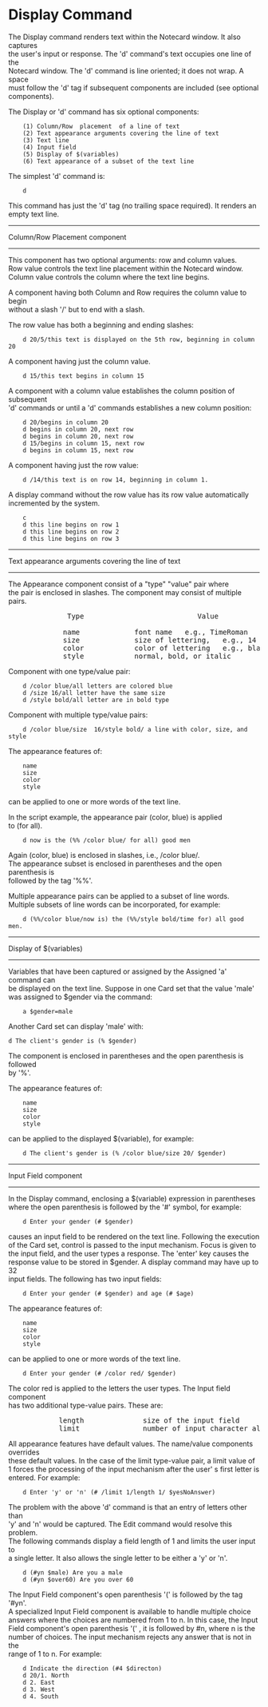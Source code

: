 <h1>Display Command</h1>

<p>The Display command renders text within the Notecard window.  It also captures <br />
the user's input or response.  The 'd' command's text occupies one line of the <br />
Notecard window.  The 'd' command is line oriented; it does not wrap.  A space <br />
must follow the 'd' tag if subsequent components are included (see optional <br />
components).  </p>

<p>The Display or 'd' command has six optional components:  </p>

<pre><code>    (1) Column/Row  placement  of a line of text  
    (2) Text appearance arguments covering the line of text  
    (3) Text line  
    (4) Input field  
    (5) Display of $(variables)  
    (6) Text appearance of a subset of the text line
</code></pre>

<p>The simplest 'd' command is:  </p>

<pre><code>    d
</code></pre>

<p>This command has just  the 'd' tag (no trailing space required).  It renders an <br />
empty text line.  </p>

<hr />

<p>Column/Row  Placement component  </p>

<hr />

<p>This component has two optional arguments:  row and column values. <br />
Row value controls the text line placement within the Notecard window. <br />
Column value controls the column where the text line begins.  </p>

<p>A component having both Column and Row requires the column value to begin <br />
without a slash '/' but to end with a slash.  </p>

<p>The row value has both a beginning and ending slashes:  </p>

<pre><code>    d 20/5/this text is displayed on the 5th row, beginning in column 20
</code></pre>

<p>A component having just the column value.  </p>

<pre><code>    d 15/this text begins in column 15
</code></pre>

<p>A component with a column value establishes the column position of subsequent <br />
'd' commands or until a 'd' commands establishes a new column position:  </p>

<pre><code>    d 20/begins in column 20  
    d begins in column 20, next row  
    d begins in column 20, next row   
    d 15/begins in column 15, next row  
    d begins in column 15, next row
</code></pre>

<p>A component having just the row value:  </p>

<pre><code>    d /14/this text is on row 14, beginning in column 1.
</code></pre>

<p>A display command without the row value  has its row value automatically <br />
incremented by the system.   </p>

<pre><code>    c  
    d this line begins on row 1  
    d this line begins on row 2  
    d this line begins on row 3
</code></pre>

<hr />

<p>Text appearance arguments covering the line of text  </p>

<hr />

<p>The Appearance  component consist of  a "type" "value" pair where <br />
the pair is enclosed in slashes.  The component may consist of multiple <br />
pairs.   </p>

<pre>
              Type                           Value

             name             font name   e.g., TimeRoman
             size             size of lettering,   e.g., 14
             color            color of lettering   e.g., black 
             style            normal, bold, or italic
</pre>

<p>Component with one type/value pair:  </p>

<pre><code>    d /color blue/all letters are colored blue  
    d /size 16/all letter have the same size  
    d /style bold/all letter are in bold type
</code></pre>

<p>Component with multiple type/value pairs:  </p>

<pre><code>    d /color blue/size  16/style bold/ a line with color, size, and style
</code></pre>

<p>The appearance features of:  </p>

<pre><code>    name  
    size  
    color  
    style
</code></pre>

<p>can be applied to one or more words of the text line.  </p>

<p>In the script example, the appearance pair (color, blue) is applied <br />
to (for all).  </p>

<pre><code>    d now is the (%% /color blue/ for all) good men
</code></pre>

<p>Again (color, blue) is enclosed in slashes, i.e.,  /color blue/. <br />
The appearance subset is enclosed in parentheses and the open parenthesis is <br />
followed by the tag '%%'.  </p>

<p>Multiple appearance pairs can be applied to a subset of line words. <br />
Multiple subsets of line words can be incorporated, for example:  </p>

<pre><code>    d (%%/color blue/now is) the (%%/style bold/time for) all good men.
</code></pre>

<hr />

<p>Display of $(variables)  </p>

<hr />

<p>Variables that have been captured or assigned by the Assigned 'a' command can <br />
be displayed on the text line.  Suppose in one Card set that the value 'male' <br />
was assigned to $gender via the command:  </p>

<pre><code>    a $gender=male
</code></pre>

<p>Another Card set can display  'male' with:  </p>

<pre><code>d The client's gender is (% $gender)
</code></pre>

<p>The component is enclosed in parentheses and the open parenthesis is followed <br />
by '%'.  </p>

<p>The appearance features of:  </p>

<pre><code>    name  
    size  
    color  
    style
</code></pre>

<p>can be applied to the displayed $(variable), for example:  </p>

<pre><code>    d The client's gender is (% /color blue/size 20/ $gender)
</code></pre>

<hr />

<p>Input Field component  </p>

<hr />

<p>In the Display command, enclosing a $(variable) expression in parentheses <br />
where the open parenthesis is followed by the '#' symbol, for example:  </p>

<pre><code>    d Enter your gender (# $gender)
</code></pre>

<p>causes an input field to be rendered on the text line. Following the execution <br />
of the Card set, control is passed to the input mechanism. Focus is given to <br />
the input field, and the user types a response. The 'enter' key causes the <br />
response value to be stored in $gender.  A display command may have up to 32 <br />
input fields. The following has two input fields:  </p>

<pre><code>    d Enter your gender (# $gender) and age (# $age)
</code></pre>

<p>The appearance features of:  </p>

<pre><code>    name  
    size  
    color  
    style
</code></pre>

<p>can be applied to one or more words of the text line.  </p>

<pre><code>    d Enter your gender (# /color red/ $gender)
</code></pre>

<p>The color red is applied to the letters the user types.  The Input field component <br />
has two additional type-value pairs. These are:  </p>

<pre>
            length              size of the input field
            limit               number of input character allowed.
</pre>

<p>All appearance features have default values. The name/value components overrides <br />
these default values. In the case of the limit type-value pair, a limit value of <br />
1 forces the processing of the input mechanism after the user' s first letter is <br />
entered. For example:  </p>

<pre><code>    d Enter 'y' or 'n' (# /limit 1/length 1/ $yesNoAnswer)
</code></pre>

<p>The problem with the above 'd' command is that an entry of letters other than <br />
'y' and 'n' would be captured. The Edit command would resolve this problem. <br />
The following commands display a field length of 1 and limits the user input to <br />
a single letter. It also allows the single letter to be either a 'y' or 'n'.  </p>

<pre><code>    d (#yn $male) Are you a male  
    d (#yn $over60) Are you over 60
</code></pre>

<p>The Input Field component's open parenthesis '(' is followed by the tag '#yn'. <br />
A specialized Input Field component is available to handle multiple choice <br />
answers where the choices are numbered from 1 to n. In this case, the Input <br />
Field component's open parenthesis '(' , it is followed by #n, where n is the <br />
number of choices. The input mechanism rejects any answer that is not in the <br />
range of 1 to n. For example:  </p>

<pre><code>    d Indicate the direction (#4 $directon)  
    d 20/1. North  
    d 2. East  
    d 3. West  
    d 4. South
</code></pre>
